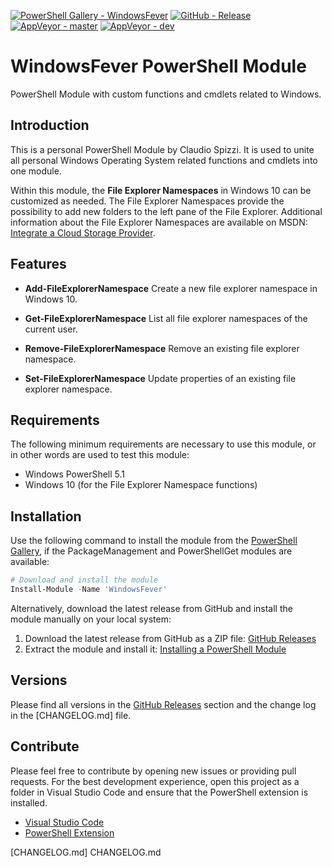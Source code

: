 [![PowerShell Gallery - WindowsFever](https://img.shields.io/badge/PowerShell_Gallery-WindowsFever-0072C6.svg)](https://www.powershellgallery.com/packages/WindowsFever)
[![GitHub - Release](https://img.shields.io/github/release/claudiospizzi/WindowsFever.svg)](https://github.com/claudiospizzi/WindowsFever/releases)
[![AppVeyor - master](https://ci.appveyor.com/api/projects/status/qy518j43ii6f1xdq/branch/master?svg=true)](https://ci.appveyor.com/project/claudiospizzi/windowsfever/branch/master)
[![AppVeyor - dev](https://ci.appveyor.com/api/projects/status/qy518j43ii6f1xdq/branch/dev?svg=true)](https://ci.appveyor.com/project/claudiospizzi/windowsfever/branch/dev)


# WindowsFever PowerShell Module

PowerShell Module with custom functions and cmdlets related to Windows.


## Introduction

This is a personal PowerShell Module by Claudio Spizzi. It is used to unite all
personal Windows Operating System related functions and cmdlets into one module.

Within this module, the **File Explorer Namespaces** in Windows 10 can be
customized as needed. The File Explorer Namespaces provide the possibility to
add new folders to the left pane of the File Explorer. Additional information
about the File Explorer Namespaces are available on MSDN: [Integrate a Cloud
Storage Provider].


## Features

* **Add-FileExplorerNamespace**
  Create a new file explorer namespace in Windows 10.

* **Get-FileExplorerNamespace**
  List all file explorer namespaces of the current user.

* **Remove-FileExplorerNamespace**
  Remove an existing file explorer namespace.

* **Set-FileExplorerNamespace**
  Update properties of an existing file explorer namespace.


## Requirements

The following minimum requirements are necessary to use this module, or in other
words are used to test this module:

* Windows PowerShell 5.1
* Windows 10 (for the File Explorer Namespace functions)


## Installation

Use the following command to install the module from the [PowerShell Gallery],
if the PackageManagement and PowerShellGet modules are available:

```powershell
# Download and install the module
Install-Module -Name 'WindowsFever'
```

Alternatively, download the latest release from GitHub and install the module
manually on your local system:
1. Download the latest release from GitHub as a ZIP file: [GitHub Releases]
2. Extract the module and install it: [Installing a PowerShell Module]

## Versions

Please find all versions in the [GitHub Releases] section and the change log in
the [CHANGELOG.md] file.


## Contribute

Please feel free to contribute by opening new issues or providing pull requests.
For the best development experience, open this project as a folder in Visual
Studio Code and ensure that the PowerShell extension is installed.

* [Visual Studio Code]
* [PowerShell Extension]



[Integrate a Cloud Storage Provider]: https://msdn.microsoft.com/en-us/library/windows/desktop/dn889934

[PowerShell Gallery]: https://www.powershellgallery.com/packages/ScriptConfig
[GitHub Releases]: https://github.com/claudiospizzi/WindowsFever/releases
[Installing a PowerShell Module]: https://msdn.microsoft.com/en-us/library/dd878350

[CHANGELOG.md] CHANGELOG.md

[Visual Studio Code]: https://code.visualstudio.com/
[PowerShell Extension]: https://marketplace.visualstudio.com/items?itemName=ms-vscode.PowerShell
